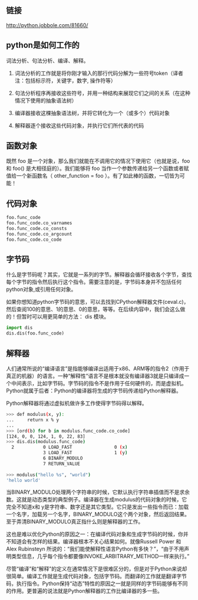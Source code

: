 ## 链接

http://python.jobbole.com/81660/

## python是如何工作的

词法分析、句法分析、编译、解释。

1. 词法分析的工作就是将你刚才输入的那行代码分解为一些符号token（译者注：包括标示符，关键字，数字, 操作符等）

2. 句法分析程序再接收这些符号，并用一种结构来展现它们之间的关系（在这种情况下使用的抽象语法树）

3. 编译器接收这棵抽象语法树，并将它转化为一个（或多个）代码对象

4. 解释器逐个接收这些代码对象，并执行它们所代表的代码

## 函数对象

既然 foo 是一个对象，那么我们就能在不调用它的情况下使用它（也就是说，foo 和 foo() 是大相径庭的）。我们能够将 foo 当作一个参数传递给另一个函数或者赋值给一个新函数名（ other_function = foo ）。有了如此棒的函数，一切皆为可能！

## 代码对象

```python
foo.func_code
foo.func_code.co_varnames
foo.func_code.co_consts
foo.func_code.co_argcount
foo.func_code.co_code
```

## 字节码

什么是字节码呢？其实，它就是一系列的字节。解释器会循环接收各个字节，查找每个字节的指令然后执行这个指令。需要注意的是，字节码本身并不包括任何python对象,或引用任何对象。

如果你想知道python字节码的意思，可以去找到CPython解释器文件(ceval.c)，然后查阅100的意思、1的意思、0的意思，等等。在后续内容中，我们会这么做的！但暂时可以用更简单的方法： dis 模块。

```python
import dis
dis.dis(foo.func_code)
```



## 解释器

人们通常所说的“编译语言”是指能够编译出适用于x86、ARM等的指令2（作用于真正的机器）的语言。一种“解释性”语言不是根本就没有编译器3就是只编译成一个中间表示，比如字节码。字节码的指令不是作用于任何硬件的，而是虚拟机。Python就属于后者：Python的编译器将生成的字节码传递给Python解释器。

Python解释器将通过虚拟机做许多工作使得字节码得以解释。

```bash
>>> def modulus(x, y):
...     return x % y
...
>>> [ord(b) for b in modulus.func_code.co_code]
[124, 0, 0, 124, 1, 0, 22, 83]
>>> dis.dis(modulus.func_code)
  2           0 LOAD_FAST                0 (x)
              3 LOAD_FAST                1 (y)
              6 BINARY_MODULO
              7 RETURN_VALUE
              
>>> modulus("hello %s", "world")
'hello world'              
```

当BINARY_MODULO处理两个字符串的时候，它默认执行字符串插值而不是求余数。这就是动态类型的典型例子。编译器在生成modulus的代码对象的时候，它完全不知道x和 y是字符串、数字还是其它类型。它只是发出一些指令而已：加载一个名字，加载另一个名字，BINARY_MODULO这个两个对象，然后返回结果。至于弄清BINARY_MODULO真正指什么则是解释器的工作。

这也是难以优化Python的原因之一：在编译代码对象和生成字节码的时候，你并不知道会有怎样的结果。编译器根本不关心结果如何。就像Russell Power 和 Alex Rubinsteyn 所说的：“我们能使解释性语言Python有多快？”，“由于不用声明类型信息，几乎每个指令都要像INVOKE_ARBITRARY_METHOD一样来执行。”

尽管“编译”和“解释”的定义在通常情况下是很难区分的，但是对于Python来说却很简单。编译工作就是生成代码对象，包括字节码。而翻译的工作就是翻译字节码，执行指令。Python保持“动态”特性的原因之一就是同样的字节码能够有不同的作用。更普遍的说法就是Python解释器的工作比编译器的多一些。